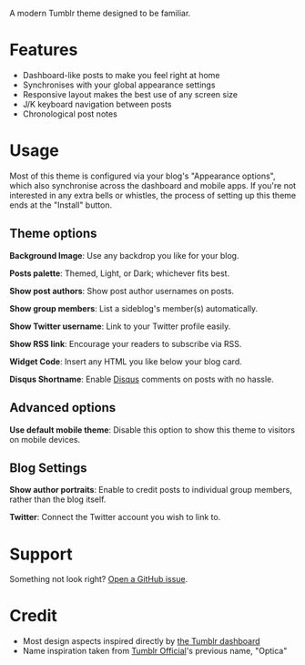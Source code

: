 A modern Tumblr theme designed to be familiar.

# Features

- Dashboard-like posts to make you feel right at home
- Synchronises with your global appearance settings
- Responsive layout makes the best use of any screen size
- J/K keyboard navigation between posts
- Chronological post notes

# Usage

Most of this theme is configured via your blog's "Appearance options", which also synchronise across the dashboard and mobile apps. If you're not interested in any extra bells or whistles, the process of setting up this theme ends at the "Install" button.

## Theme options

**Background Image**: Use any backdrop you like for your blog.

**Posts palette**: Themed, Light, or Dark; whichever fits best.

**Show post authors**: Show post author usernames on posts.

**Show group members**: List a sideblog's member(s) automatically.

**Show Twitter username**: Link to your Twitter profile easily.

**Show RSS link**: Encourage your readers to subscribe via RSS.

**Widget Code**: Insert any HTML you like below your blog card.

**Disqus Shortname**: Enable [Disqus](https://disqus.com/) comments on posts with no hassle.

## Advanced options

**Use default mobile theme**: Disable this option to show this theme to visitors on mobile devices.

## Blog Settings

**Show author portraits**: Enable to credit posts to individual group members, rather than the blog itself.

**Twitter**: Connect the Twitter account you wish to link to.

# Support

Something not look right? [Open a GitHub issue](https://github.com/AprilSylph/Vision/issues/new).

# Credit

- Most design aspects inspired directly by [the Tumblr dashboard](https://www.tumblr.com/dashboard)
- Name inspiration taken from [Tumblr Official](https://www.tumblr.com/theme/37310)'s previous name, "Optica"
